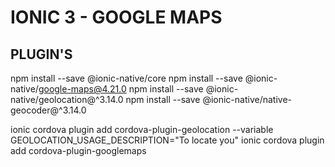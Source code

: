 # IONIC 3 - GOOGLE MAPS

## PLUGIN'S
npm install --save @ionic-native/core
npm install --save @ionic-native/google-maps@4.21.0 
npm install --save @ionic-native/geolocation@^3.14.0
npm install --save @ionic-native/native-geocoder@^3.14.0

ionic cordova plugin add cordova-plugin-geolocation --variable GEOLOCATION_USAGE_DESCRIPTION="To locate you"
ionic cordova plugin add cordova-plugin-googlemaps

